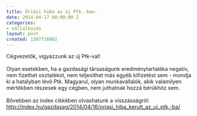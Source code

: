 ```yaml
---
title: Óriási hiba az új Ptk.-ban.
date: 2014-04-17 00:00:00 Z
categories:
- vállalkozás
layout: post
created: 1397716062
---
```


<p><span class="userContent">Cégvezetők, vigyázzunk az új Ptk-val!<br> <br> Olyan esetekben, ha a gazdasági társaságunk eredménytartaléka negatív, nem fizethet osztalékot, nem teljesíthet más egyéb kifizetést sem - mondja ki a hatályban lévő Ptk. Magyarul, olyan munkavállalók,<span class="text_exposed_show"> akik valamilyen mértékben részesek egy cégben, nem juthatnak hozzá bérükhöz sem.<br> <br> Bővebben az index cikkében olvashatunk a visszásságról: <a href="http://index.hu/gazdasag/2014/04/16/oriasi_hiba_kerult_az_uj_ptk.-ba/" target="_blank" rel="nofollow nofollow">http://index.hu/gazdasag/2014/04/16/oriasi_hiba_kerult_az_uj_ptk.-ba/</a></span></span></p>
